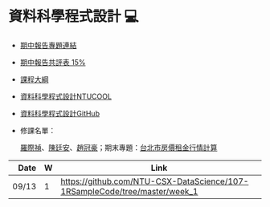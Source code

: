 # 資料科學程式設計 :computer:

- [期中報告專題連結](https://howardchao.github.io/107-1_NTUCS-X_teaching_assistant_info/week_9/report.html)

- [期中報告共評表 15%](https://docs.google.com/spreadsheets/d/1VA37mMMf4rbCQ06hvwAjUwdaD_HLS-BkkB2cd6ZipFc/edit?usp=sharing)

- [課程大綱](https://nol.ntu.edu.tw/nol/coursesearch/print_table.php?course_id=H03%2004010&class=&dpt_code=H020&ser_no=21068&semester=107-1&lang=CH)

- [資料科學程式設計NTUCOOL](https://cool.ntu.edu.tw/courses/73)
- [資料科學程式設計GitHub](https://github.com/NTU-CSX-DataScience/107-1RSampleCode)


- 修課名單：

    [羅際禎](https://github.com/B04902039/DataScienceProgramming2018spring)、[陳廷安](https://github.com/TimAgro/Data_Science_R_NTU)、[趙冠豪](https://github.com/HowardChao/CSX_RProject_Spring_2018)；期末專題：[台北市房價租金行情計算](https://docs.google.com/presentation/d/e/2PACX-1vTT2IujnU2VsvI7UD3EK_hBrZL7ZHoCHvCHVL2Fu1Lt_rnF2nd6fAN67ijQu-tJjznVYUubAvLsPPz0/pub?start=false&loop=false&delayms=3000)

| Date   | W    | Link                                                           |
| --:    | --   | --                                                             |
| 09/13  |  1   | https://github.com/NTU-CSX-DataScience/107-1RSampleCode/tree/master/week_1 |


